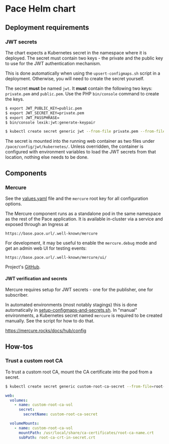 # Pace Helm chart

## Deployment requirements

### JWT secrets

The chart expects a Kubernetes secret in the namespace where it is deployed. The secret must contain two keys - the
private and the public key to use for the JWT authentication mechanism.

This is done automatically when using the `upsert-configmaps.sh` script in a deployment. Otherwise, you will need to
create the secret yourself.

The secret **must** be named `jwt`. It **must** contain the following two keys: `private.pem` and `public.pem`. Use the
PHP `bin/console` command to create the keys.

```bash
$ export JWT_PUBLIC_KEY=public.pem 
$ export JWT_SECRET_KEY=private.pem
$ export JWT_PASSPHRASE=
$ bin/console lexik:jwt:generate-keypair

$ kubectl create secret generic jwt --from-file private.pem --from-file public.pem
```

The secret is mounted into the running web container as two files under `/pace/config/jwt/kubernetes/`. Unless
overridden, the container is configured with environment variables to load the JWT secrets from that location, nothing 
else needs to be done.

## Components

### Mercure

See the [values.yaml](values.yaml) file and the `mercure` root key for all configuration options.

The Mercure component runs as a standalone pod in the same namespace as the rest of the Pace application. It is
available in-cluster via a service and exposed through an Ingress at 

```
https://base.pace.url/.well-known/mercure
```

For development, it may be useful to enable the `mercure.debug` mode and get an admin web UI for testing events:

```
https://base.pace.url/.well-known/mercure/ui/
```

Project's [GitHub](https://github.com/dunglas/mercure).

#### JWT verification and secrets

Mercure requires setup for JWT secrets - one for the publisher, one for subscriber.

In automated environments (most notably stagings) this is done automatically
in [setup-configmaps-and-secrets.sh](../../../../tools/k8s/setup-configmaps-and-secrets.sh). In "manual" environments, a
Kubernetes secret named `mercure` is required to be created manually. See the script for how to do that.

https://mercure.rocks/docs/hub/config

## How-tos

### Trust a custom root CA
To trust a custom root CA, mount the CA certificate into the pod from a secret.

```bash
$ kubectl create secret generic custom-root-ca-secret --from-file=root-ca-crt-in-secret.crt=root-ca-file.crt
```

```yaml
web:
  volumes:
    - name: custom-root-ca-vol 
      secret:
        secretName: custom-root-ca-secret

  volumeMounts:
    - name: custom-root-ca-vol
      mountPath: /usr/local/share/ca-certificates/root-ca-name.crt
      subPath: root-ca-crt-in-secret.crt
```